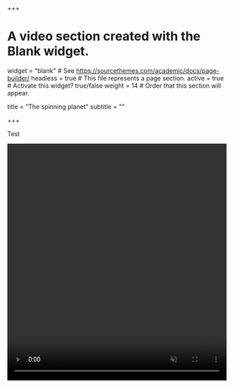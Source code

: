 +++
# A video section created with the Blank widget.

widget = "blank"  # See https://sourcethemes.com/academic/docs/page-builder/
headless = true  # This file represents a page section.
active = true  # Activate this widget? true/false
weight = 14  # Order that this section will appear.

title = "The spinning planet"
subtitle = ""

+++

<div>
  <p>
  Test
  </p>
</div>

<div class="row post-image-bg" markdown="0">
  <video width="99%" height="540" autoplay="Yes" loop="Yes" muted="Yes" markdown="0">
    <source src="/static/img/video.mp4" type="video/mp4" markdown="0">
  </video>
</div>
